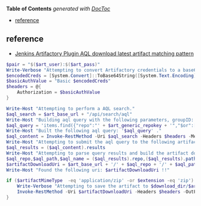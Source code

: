 <!-- START doctoc generated TOC please keep comment here to allow auto update -->
<!-- DON'T EDIT THIS SECTION, INSTEAD RE-RUN doctoc TO UPDATE -->
**Table of Contents**  *generated with [DocToc](https://github.com/thlorenz/doctoc)*

- [reference](#reference)

<!-- END doctoc generated TOC please keep comment here to allow auto update -->


## reference
- [Jenkins Artifactory Plugin AQL download latest artifact matching pattern](https://stackoverflow.com/a/40351260/2940319)

<!--sec data-title="example" data-id="section2" data-show=true data-collapse=true ces-->
  ```powershell
  $pair = "$($art_user):$($art_pass)"
  Write-Verbose "Attempting to convert Artifactory credentials to a base64 string for automation"
  $encodedCreds = [System.Convert]::ToBase64String([System.Text.Encoding]::ASCII.GetBytes($pair))
  $basicAuthValue = "Basic $encodedCreds"
  $headers = @{
      Authorization = $basicAuthValue
  }

  Write-Host "Attempting to perform a AQL search."
  $aql_search = $art_base_url + "/api/search/aql"
  Write-Host "Building aql query with the following parameters, groupID: $group_id, artifactID: $artifact_id, version: $version, classifier: $classifier and repos: $art_generic_repokey."
  $aql_query = 'items.find({"repo":"' + $art_generic_repokey + '","$or":[{"$and":[{"path":{"$match":"' + $group_id + '/' + $artifact_id + '/' + $version + '"},"name":{"$match":"' + $artifact_id + '*' + $classifier + '*.' + $extension + '"}}]}]}).sort({"$desc":["modified"]}).limit(1)'
  Write-Host "Built the following aql query: '$aql_query' ."
  $aql_content = Invoke-RestMethod -Uri $aql_search -Headers $headers -Method Post -Body $aql_query -ContentType 'text/plain'
  Write-Host "Attempting to submit the aql query to the following artifactory server: $art_base_url."
  $aql_results = ($aql_content).results
  Write-Host "Attempting to parse query results and build the artifact download uri."
  $aql_repo,$aql_path,$aql_name = ($aql_results).repo,($aql_results).path,($aql_results).name
  $artifactDownloadUri = $art_base_url + '/' + $aql_repo + '/' + $aql_path + '/' + $aql_name
  Write-Host "Found the following uri: $artifactDownloadUri !!"

  if ($artifactMimeType  -eq 'application/zip' -or $extension -eq 'zip') {
      Write-Verbose "Attempting to save the artifact to $download_dir/$art_dist_name.zip"
      Invoke-RestMethod -Uri $artifactDownloadUri -Headers $headers -OutFile "$download_dir/$art_dist_name.zip"
  }
  ```
<!--endsec-->
